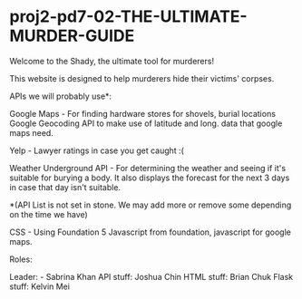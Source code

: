 proj2-pd7-02-THE-ULTIMATE-MURDER-GUIDE
======================================

Welcome to the Shady, the ultimate tool for murderers!

This website is designed to help murderers hide their victims' corpses.

APIs we will probably use*:

  Google Maps - For finding hardware stores for shovels, burial locations
  Google Geocoding API to make use of latitude and long. data that google maps need.
 
  Yelp - Lawyer ratings in case you get caught :(
 
  Weather Underground API - For determining the weather and seeing if it's suitable for burying a body. It also displays the forecast for the next 3 days in case that day isn't suitable. 
  
  *(API List is not set in stone. We may add more or remove some depending on the time we have)
  
  
CSS - Using Foundation 5 
Javascript from foundation, javascript for google maps.


Roles:

  Leader: -       Sabrina Khan
  API stuff:      Joshua Chin
  HTML stuff:     Brian Chuk
  Flask stuff:    Kelvin Mei
